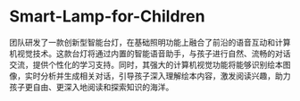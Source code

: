 # Smart-Lamp-for-Children
团队研发了一款创新型智能台灯，在基础照明功能上融合了前沿的语音互动和计算机视觉技术。这款台灯将通过内置的智能语音助手，与孩子进行自然、流畅的对话交流，提供个性化的学习支持。同时，其强大的计算机视觉功能将能够识别绘本图像，实时分析并生成相关对话，引导孩子深入理解绘本内容，激发阅读兴趣，助力孩子更自由、更深入地阅读和探索知识的海洋。
